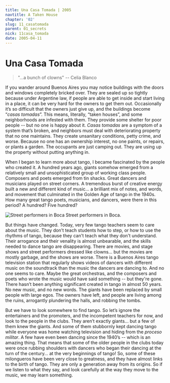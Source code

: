 ```yaml
---
title: Una Casa Tomada | 2005
navtitle: A Taken House
chapter: '02'
slug: 11_casatomada
parent: 01_secrets
nick: 11casa_tomada
date: 2005-04-11
---
```


# Una Casa Tomada

> "...a bunch of clowns"
> -- Celia Blanco

If you wander around Buenos Aires you may notice buildings with the doors and windows completely bricked over. They are sealed up so tightly because under Argentine law, if people are able to get inside and start living in a place, it can be very hard for the owners to get them out. Occasionally it’s so difficult that the owners just give up, and the buildings become “_casas tomadas_”. This means, literally, “taken houses”, and some neighborhoods are infested with them. They provide some shelter for poor people -- but no one is happy about it. _Casas tomadas_ are a symptom of a system that’s broken, and neighbors must deal with deteriorating property that no one maintains. They create unsanitary conditions, petty crime, and worse. Because no one has an ownership interest, no one paints, or repairs, or plants a garden. The occupants are just camping out. They are using up the property without putting anything in.

When I began to learn more about tango, I became fascinated by the people who created it. A hundred years ago, giants somehow emerged from a relatively small and unsophisticated group of working class people. Composers and poets emerged from tin shacks. Great dancers and musicians played on street corners. A tremendous burst of creative energy built a new and different kind of music… a brilliant mix of notes, and words, and movement that culminated in the Golden Age of tango in the 1940s. How many great tango poets, musicians, and dancers, were there in this period? A hundred? Five hundred?

![Street performers in Boca](/2_pics/image024.jpg)
Street performers in Boca.

But things have changed. Today, very few tango teachers seem to care about the music. They don’t teach students how to step, or how to use the rhythms of tango, because they can't teach what they don't understand. Their arrogance and their venality is almost unbearable, and the skills needed to dance tango are disappearing. There are movies, and stage shows and street performers dressed like clowns… but the movies are mostly garbage, and the shows are worse. There is a Buenos Aires tango television station that regularly shows videos of dancers with different music on the soundtrack than the music the dancers are dancing to. And no one seems to care. Maybe the great orchestras, and the composers and poets who wrote the music would have said something -- but they're gone. There hasn’t been anything significant created in tango in almost 50 years. No new music, and no new words. The giants have been replaced by small people with large egos. The owners have left, and people are living among the ruins, arrogantly plundering the halls, and robbing the tombs.

But we have to look somewhere to find tango. So let’s ignore the entertainers and the promoters, and the incompetent teachers for now, and look to the people in the clubs. They aren’t exactly giants… but a few of them knew the giants. And some of them stubbornly kept dancing tango while everyone was home watching television and hiding from the _proceso militar_. A few have even been dancing since the 1940’s -- which is an amazing thing. That means that some of the older people in the clubs today were once rubbing shoulders with dancers who began their dancing at the turn of the century… at the very beginnings of tango! So, some of these milongueros have been very close to greatness, and they have almost links to the birth of tango. They are only a generation away from its origins. So if we listen to what they say, and look carefully at the way they move to the music, we may learn something.